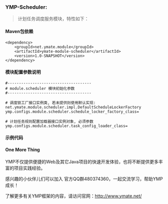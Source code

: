 ### YMP-Scheduler:

> 计划任务调度服务模块，特性如下：
>

#### Maven包依赖

    <dependency>
        <groupId>net.ymate.module</groupId>
        <artifactId>ymate-module-scheduler</artifactId>
        <version>1.0-SNAPSHOT</version>
    </dependency>

#### 模块配置参数说明

    #-------------------------------------
    # module.scheduler 模块初始化参数
    #-------------------------------------
    
    # 调度锁工厂接口实例类, 若未提供则使用默认实现: net.ymate.module.scheduler.impl.DefaultScheduleLockerFactory
    ymp.configs.module.scheduler.schedule_locker_factory_class=
    
    # 计划任务规则配置加载器接口实例对象, 必须参数
    ymp.configs.module.scheduler.task_config_loader_class=

#### 示例代码


#### One More Thing

YMP不仅提供便捷的Web及其它Java项目的快速开发体验，也将不断提供更多丰富的项目实践经验。

感兴趣的小伙伴儿们可以加入 官方QQ群480374360，一起交流学习，帮助YMP成长！

了解更多有关YMP框架的内容，请访问官网：http://www.ymate.net/